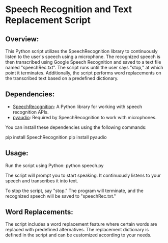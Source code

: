 # Speech Recognition and Text Replacement Script

## Overview:

This Python script utilizes the SpeechRecognition library to continuously listen to the user's speech using a microphone. The recognized speech is then transcribed using Google Speech Recognition and saved to a text file named "speechRec.txt". The script runs until the user says "stop," at which point it terminates. Additionally, the script performs word replacements on the transcribed text based on a predefined dictionary.

## Dependencies:

- [SpeechRecognition](https://pypi.org/project/SpeechRecognition/): A Python library for working with speech recognition APIs.
- [pyaudio](https://pypi.org/project/PyAudio/): Required by SpeechRecognition to work with microphones.

You can install these dependencies using the following commands:



pip install SpeechRecognition
pip install pyaudio


## Usage:

Run the script using Python:
python speech.py

The script will prompt you to start speaking. It continuously listens to your speech and transcribes it into text.

To stop the script, say "stop." The program will terminate, and the recognized speech will be saved to "speechRec.txt."








## Word Replacements:

The script includes a word replacement feature where certain words are replaced with predefined alternatives. The replacement dictionary is defined in the script and can be customized according to your needs.

